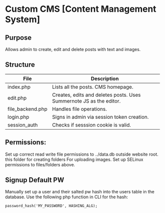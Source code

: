 

# Custom CMS [Content Management System]

## Purpose
Allows admin to create, edit and delete posts with text and images.

## Structure
| File | Description |
| -------- | --------- |
| index.php | Lists all the posts. CMS homepage. |
| edit.php  | Creates, edits and deletes posts. Uses Summernote JS as the editor. |
| file_backend.php | Handles file operations. |
| login.php |Signs in admin via session token creation. |
| session_auth | Checks if sesssion cookie is valid. |


## Permissions: 
Set up correct read write file permissions to 
	../data.db outside website root.
	this folder for creating folders
	For uploading images.
Set up SELinux permissions to files/folders above.

## Signup Default PW
Manually set up a user and their salted pw hash into the users table in the database. Use the following php function in CLI for the hash:
```
password_hash('MY_PASSWORD', HASHING_ALG);
```